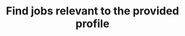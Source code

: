 ---
title: Find jobs relevant to the provided profile
excerpt: >
  Accepts a profile (arbitrary JSON), and returns a list of jobs relevant to the
  provided profile. Also accepts optional limit and type (fast/pro) arguments. 
api:
  file: psearch-agent API Docs.yaml
  operationId: post_v1-find-matching-jobs
hidden: false
---